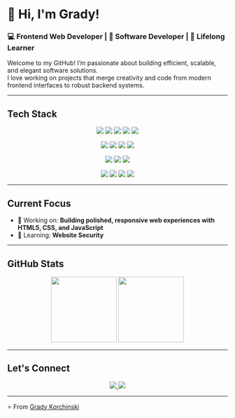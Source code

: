 # 👋 Hi, I'm Grady!

### 💻 Frontend Web Developer | 🧩 Software Developer | 🌱 Lifelong Learner

Welcome to my GitHub! I’m passionate about building efficient, scalable, and elegant software solutions.  
I love working on projects that merge creativity and code from modern frontend interfaces to robust backend systems.

---

## Tech Stack

<p align="center">
  <!-- Languages -->
  <img src="https://img.shields.io/badge/JavaScript-F7DF1E?style=for-the-badge&logo=javascript&logoColor=black" />
  <img src="https://img.shields.io/badge/HTML5-3178C6?style=for-the-badge&logo=typescript&logoColor=white" />
  <img src="https://img.shields.io/badge/CSS-3776AB?style=for-the-badge&logo=python&logoColor=white" />
  <img src="https://img.shields.io/badge/Python-00599C?style=for-the-badge&logo=cplusplus&logoColor=white" />
  <img src="https://img.shields.io/badge/CSharp-00ADD8?style=for-the-badge&logo=go&logoColor=white" />
</p>

<p align="center">
  <img src="https://img.shields.io/badge/React-20232A?style=for-the-badge&logo=react&logoColor=61DAFB" />
  <img src="https://img.shields.io/badge/Next.js-000000?style=for-the-badge&logo=nextdotjs&logoColor=white" />
  <img src="https://img.shields.io/badge/Node.js-339933?style=for-the-badge&logo=nodedotjs&logoColor=white" />
  <img src="https://img.shields.io/badge/Flask-000000?style=for-the-badge&logo=flask&logoColor=white" />
</p>

<p align="center">
  <!-- Databases & Cloud -->
  <img src="https://img.shields.io/badge/PostgreSQL-316192?style=for-the-badge&logo=postgresql&logoColor=white" />
  <img src="https://img.shields.io/badge/MongoDB-47A248?style=for-the-badge&logo=mongodb&logoColor=white" />
  <img src="https://img.shields.io/badge/Firebase-FFCA28?style=for-the-badge&logo=firebase&logoColor=black" />
</p>

<p align="center">
  <!-- Tools -->
  <img src="https://img.shields.io/badge/Git-F05032?style=for-the-badge&logo=git&logoColor=white" />
  <img src="https://img.shields.io/badge/GitHub%20Actions-2088FF?style=for-the-badge&logo=githubactions&logoColor=white" />
  <img src="https://img.shields.io/badge/Linux-FCC624?style=for-the-badge&logo=linux&logoColor=black" />
  <img src="https://img.shields.io/badge/VSCode-007ACC?style=for-the-badge&logo=visualstudiocode&logoColor=white" />
</p>

---

## Current Focus

- 🔭 Working on: **Building polished, responsive web experiences with HTML5, CSS, and JavaScript**  
- 🌱 Learning: **Website Security**  

---

## GitHub Stats

<p align="center">
  <img src="https://github-readme-stats.vercel.app/api?username=gradykorchinski-ship-it&show_icons=true&theme=tokyonight" height="150" />
  <img src="https://github-readme-streak-stats.herokuapp.com/?user=gradykorchinski-ship-it&theme=tokyonight" height="150" />
</p>

---

## Let's Connect

<p align="center">
    <a href="https://stormzportfolio.netlify.app/">
      <img src="https://img.shields.io/badge/Portfolio-0A66C2?style=for-the-badge&logo=about.me&logoColor=white"/>
    </a>
  
  </a>
  <a href="mailto:grady.korchinski@gmail.com" target="_blank">
    <img src="https://img.shields.io/badge/Email-D14836?style=for-the-badge&logo=gmail&logoColor=white"/>
  </a>
</p>

---

⭐️ From [Grady Korchinski](https://github.com/gradykorchinski-ship-it)
